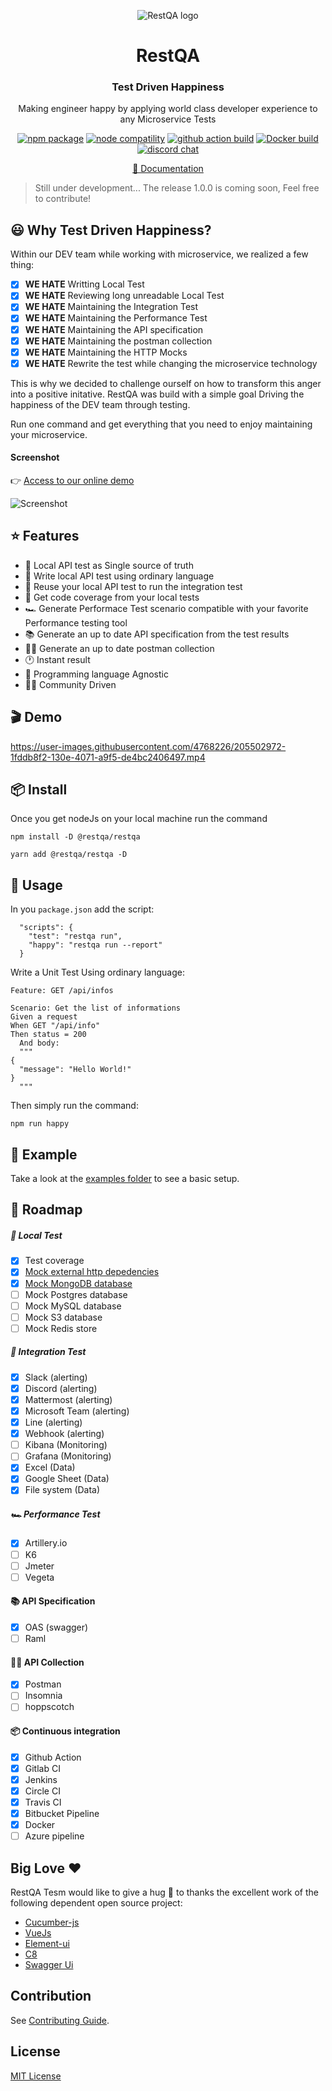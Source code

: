 <p align="center"><img src="https://restqa.io/assets/img/content/mascote.png" alt="RestQA logo"/></p>
<h1 align="center">RestQA</h1>
<h3 align="center">Test Driven Happiness</h3>
<p align="center">Making engineer happy by applying world class developer experience to any Microservice Tests</p>
<p align="center">
  <a href="https://www.npmjs.com/package/@restqa/restqa"><img src="https://img.shields.io/npm/v/@restqa/restqa" alt="npm package"></a>
  <a href="https://nodejs.org/en/about/releases/"><img src="https://img.shields.io/node/v/@restqa/restqa" alt="node compatility"></a>
  <a href="https://github.com/restqa/restqa/actions/workflows/build.yml"><img src="https://github.com/restqa/restqa/actions/workflows/build.yml/badge.svg" alt="github action build"></a>
  <a href="https://hub.docker.com/r/restqa/restqa"><img src="https://img.shields.io/docker/v/restqa/restqa/latest" alt="Docker build"></a>
  <a href="https://restqa.io/chat"><img src="https://img.shields.io/badge/chat-discord-blue?style=flat&logo=discord" alt="discord chat"></a>
</p>
<p align="center">
    <a href="https://docs.restqa.io">📖 Documentation</a>
</p>

> Still under development... The release 1.0.0 is coming soon, Feel free to contribute!

## 😃 Why Test Driven Happiness?

Within our DEV team while working with microservice, we realized a few thing:

- [X] **WE HATE** Writting Local Test
- [X] **WE HATE** Reviewing long unreadable Local Test
- [X] **WE HATE** Maintaining the Integration Test
- [X] **WE HATE** Maintaining the Performance Test
- [X] **WE HATE** Maintaining the API specification
- [X] **WE HATE** Maintaining the postman collection
- [X] **WE HATE** Maintaining the HTTP Mocks
- [X] **WE HATE** Rewrite the test while changing the microservice technology

This is why we decided to challenge ourself on how to transform this anger into a positive initative.
RestQA was build with a simple goal Driving the happiness of the DEV team through testing.

Run one command and get everything that you need to enjoy maintaining your microservice.


#### Screenshot

👉 [Access to our online demo](https://dasbhoard.restqa.io)

![Screenshot](https://restqa.io/assets/img/content/2-why-step2.png)

## ⭐️ Features

- 🌈 Local API test as Single source of truth
- 💬 Write local API test using ordinary language
- 🚦 Reuse your local API test to run the integration test
- 🎯 Get code coverage from your local tests
- 🏎  Generate Performace Test scenario compatible with your favorite Performance testing tool
- 📚  Generate an up to date API specification from the test results
- 👩‍🚀 Generate an up to date postman collection
- 🕐 Instant result
- 👑 Programming language Agnostic
- 👩‍💻 Community Driven

## 🎬 Demo

https://user-images.githubusercontent.com/4768226/205502972-1fddb8f2-130e-4071-a9f5-de4bc2406497.mp4

## 📦 Install

Once you get nodeJs on your local machine run the command

```
npm install -D @restqa/restqa
```

```
yarn add @restqa/restqa -D
```

## 🎯 Usage

In you `package.json` add the script:

```
  "scripts": {
    "test": "restqa run",
    "happy": "restqa run --report"
  }

```

Write a Unit Test Using ordinary language:

```gherkin
Feature: GET /api/infos

Scenario: Get the list of informations
Given a request
When GET "/api/info"
Then status = 200
  And body:
  """
{
  "message": "Hello World!"
}
  """
```

Then simply run the command:

```
npm run happy
```

## 🌈 Example

Take a look at the [examples folder](./examples) to see a basic setup.

## 🚧 Roadmap

##### 🚀 Local Test

- [X] Test coverage
- [X] [Mock external http depedencies](./packages/plugin-http-mock)
- [X] [Mock MongoDB database](./packages/plugin-mongodb)
- [ ] Mock Postgres database
- [ ] Mock MySQL database
- [ ] Mock S3 database
- [ ] Mock Redis store

##### 🚦 Integration Test

- [X] Slack (alerting)
- [X] Discord (alerting)
- [X] Mattermost (alerting)
- [X] Microsoft Team (alerting)
- [X] Line (alerting)
- [X] Webhook (alerting)
- [ ] Kibana (Monitoring)
- [ ] Grafana (Monitoring)
- [X] Excel (Data)
- [X] Google Sheet (Data)
- [X] File system (Data)

##### 🏎 Performance Test

- [X] Artillery.io
- [ ] K6
- [ ] Jmeter
- [ ] Vegeta

#### 📚 API Specification

- [X] OAS (swagger)
- [ ] Raml

#### 👩‍🚀 API Collection

- [X] Postman
- [ ] Insomnia
- [ ] hoppscotch

#### 📦 Continuous integration

- [X] Github Action
- [X] Gitlab CI
- [X] Jenkins
- [X] Circle CI
- [X] Travis CI
- [X] Bitbucket Pipeline
- [X] Docker
- [ ] Azure pipeline

## Big Love ❤️

RestQA Tesm would like to give a hug 🤗 to thanks the excellent work of the following dependent open source project:

* [Cucumber-js](https://github.com/cucumber/cucumber-js/)
* [VueJs](https://vuejs.org/)
* [Element-ui](https://element-plus.org)
* [C8](https://github.com/bcoe/c8)
* [Swagger Ui](https://github.com/swagger-api/swagger-ui)



## Contribution

See [Contributing Guide](./CONTRIBUTING.md).

## License

[MIT License](./LICENSE)

